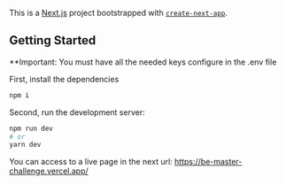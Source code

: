This is a [Next.js](https://nextjs.org/) project bootstrapped with [`create-next-app`](https://github.com/vercel/next.js/tree/canary/packages/create-next-app).

## Getting Started

**Important: You must have all the needed keys configure in the .env file

First, install the dependencies
```bash
npm i
```

Second, run the development server:
```bash
npm run dev
# or
yarn dev
```
You can access to a live page in the next url: https://be-master-challenge.vercel.app/
